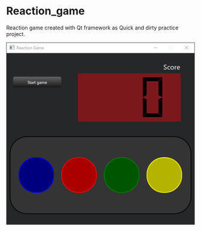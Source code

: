 # Reaction_game
 Reaction game created with Qt framework as Quick and dirty practice project. 


![Gui](https://github.com/Protomosh/QT_Reaction_game/blob/main/Images/reaction_game_ArB5MYB5jb.png)
